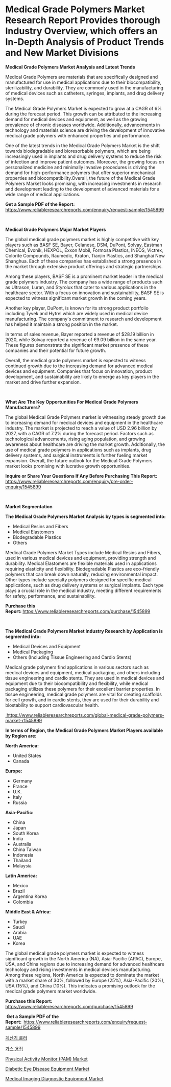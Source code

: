 <p><h1>Medical Grade Polymers Market Research Report Provides thorough Industry Overview, which offers an In-Depth Analysis of Product Trends and New Market Divisions</h1></p><p><strong>Medical Grade Polymers Market Analysis and Latest Trends</strong></p>
<p><p>Medical Grade Polymers are materials that are specifically designed and manufactured for use in medical applications due to their biocompatibility, sterilizability, and durability. They are commonly used in the manufacturing of medical devices such as catheters, syringes, implants, and drug delivery systems.</p><p>The Medical Grade Polymers Market is expected to grow at a CAGR of 6% during the forecast period. This growth can be attributed to the increasing demand for medical devices and equipment, as well as the growing prevalence of chronic diseases worldwide. Additionally, advancements in technology and materials science are driving the development of innovative medical grade polymers with enhanced properties and performance.</p><p>One of the latest trends in the Medical Grade Polymers Market is the shift towards biodegradable and bioresorbable polymers, which are being increasingly used in implants and drug delivery systems to reduce the risk of infection and improve patient outcomes. Moreover, the growing focus on personalized medicine and minimally invasive procedures is driving the demand for high-performance polymers that offer superior mechanical properties and biocompatibility.Overall, the future of the Medical Grade Polymers Market looks promising, with increasing investments in research and development leading to the development of advanced materials for a wide range of medical applications.</p></p>
<p><strong>Get a Sample PDF of the Report:&nbsp;</strong> <a href="https://www.reliableresearchreports.com/enquiry/request-sample/1545899">https://www.reliableresearchreports.com/enquiry/request-sample/1545899</a></p>
<p>&nbsp;</p>
<p><strong>Medical Grade Polymers Major Market Players</strong></p>
<p><p>The global medical grade polymers market is highly competitive with key players such as BASF SE, Bayer, Celanese, DSM, DuPont, Solvay, Eastman Chemical, Evonik, HEXPOL, Exxon Mobil, Formosa Plastics, INEOS, Victrex, Colorite Compounds, Raumedic, Kraton, Tianjin Plastics, and Shanghai New Shanghua. Each of these companies has established a strong presence in the market through extensive product offerings and strategic partnerships.</p><p>Among these players, BASF SE is a prominent market leader in the medical grade polymers industry. The company has a wide range of products such as Ultrason, Luran, and Styrolux that cater to various applications in the healthcare sector. With a focus on innovation and sustainability, BASF SE is expected to witness significant market growth in the coming years.</p><p>Another key player, DuPont, is known for its strong product portfolio including Tyvek and Hytrel which are widely used in medical device manufacturing. The company's commitment to research and development has helped it maintain a strong position in the market.</p><p>In terms of sales revenue, Bayer reported a revenue of $28.19 billion in 2020, while Solvay reported a revenue of €9.09 billion in the same year. These figures demonstrate the significant market presence of these companies and their potential for future growth.</p><p>Overall, the medical grade polymers market is expected to witness continued growth due to the increasing demand for advanced medical devices and equipment. Companies that focus on innovation, product development, and sustainability are likely to emerge as key players in the market and drive further expansion.</p></p>
<p>&nbsp;</p>
<p><strong>What Are The Key Opportunities For Medical Grade Polymers Manufacturers?</strong></p>
<p><p>The global Medical Grade Polymers market is witnessing steady growth due to increasing demand for medical devices and equipment in the healthcare industry. The market is projected to reach a value of USD 2.96 billion by 2027, with a CAGR of 7.2% during the forecast period. Factors such as technological advancements, rising aging population, and growing awareness about healthcare are driving the market growth. Additionally, the use of medical grade polymers in applications such as implants, drug delivery systems, and surgical instruments is further fueling market expansion. Overall, the future outlook for the Medical Grade Polymers market looks promising with lucrative growth opportunities.</p></p>
<p><strong>Inquire or Share Your Questions If Any Before Purchasing This Report:</strong> <a href="https://www.reliableresearchreports.com/enquiry/pre-order-enquiry/1545899">https://www.reliableresearchreports.com/enquiry/pre-order-enquiry/1545899</a></p>
<p>&nbsp;</p>
<p><strong>Market Segmentation</strong></p>
<p><strong>The Medical Grade Polymers Market Analysis by types is segmented into:</strong></p>
<p><ul><li>Medical Resins and Fibers</li><li>Medical Elastomers</li><li>Biodegradable Plastics</li><li>Others</li></ul></p>
<p><p>Medical Grade Polymers Market Types include Medical Resins and Fibers, used in various medical devices and equipment, providing strength and durability. Medical Elastomers are flexible materials used in applications requiring elasticity and flexibility. Biodegradable Plastics are eco-friendly polymers that can break down naturally, reducing environmental impact. Other types include specialty polymers designed for specific medical applications, such as drug delivery systems or surgical implants. Each type plays a crucial role in the medical industry, meeting different requirements for safety, performance, and sustainability.</p></p>
<p><strong>Purchase this Report:&nbsp;</strong><a href="https://www.reliableresearchreports.com/purchase/1545899">https://www.reliableresearchreports.com/purchase/1545899</a></p>
<p>&nbsp;</p>
<p><strong>The Medical Grade Polymers Market Industry Research by Application is segmented into:</strong></p>
<p><ul><li>Medical Devices and Equipment</li><li>Medical Packaging</li><li>Others (Including Tissue Engineering and Cardio Stents)</li></ul></p>
<p><p>Medical grade polymers find applications in various sectors such as medical devices and equipment, medical packaging, and others including tissue engineering and cardio stents. They are used in medical devices and equipment due to their biocompatibility and flexibility, while medical packaging utilizes these polymers for their excellent barrier properties. In tissue engineering, medical grade polymers are vital for creating scaffolds for cell growth, and in cardio stents, they are used for their durability and biostability to support cardiovascular health.</p></p>
<p><a href="https://www.reliableresearchreports.com/global-medical-grade-polymers-market-r1545899">&nbsp;https://www.reliableresearchreports.com/global-medical-grade-polymers-market-r1545899</a></p>
<p><strong>In terms of Region, the Medical Grade Polymers Market Players available by Region are:</strong></p>
<p>
    <p> <strong> North America: </strong>
        <ul>
            <li>United States</li>
            <li>Canada</li>
        </ul>
        </p> 
    <p> <strong> Europe: </strong>
        <ul>
            <li>Germany</li>
            <li>France</li>
            <li>U.K.</li>
            <li>Italy</li>
            <li>Russia</li>
        </ul>
        </p> 
    <p> <strong> Asia-Pacific: </strong>
        <ul>
            <li>China</li>
            <li>Japan</li>
            <li>South Korea</li>
            <li>India</li>
            <li>Australia</li>
            <li>China Taiwan</li>
            <li>Indonesia</li>
            <li>Thailand</li>
            <li>Malaysia</li>
        </ul>
        </p> 
    <p> <strong> Latin America: </strong>
        <ul>
            <li>Mexico</li>
            <li>Brazil</li>
            <li>Argentina Korea</li>
            <li>Colombia</li>
        </ul>
        </p> 
    <p> <strong> Middle East & Africa: </strong>
        <ul>
            <li>Turkey</li>
            <li>Saudi</li>
            <li>Arabia</li>
            <li>UAE</li>
            <li>Korea</li>
        </ul>
    </p>
    </p>
<p><p>The global medical grade polymers market is expected to witness significant growth in the North America (NA), Asia-Pacific (APAC), Europe, USA, and China regions due to increasing demand for advanced healthcare technology and rising investments in medical devices manufacturing. Among these regions, North America is expected to dominate the market with a market share of 30%, followed by Europe (25%), Asia-Pacific (20%), USA (15%), and China (10%). This indicates a promising outlook for the medical grade polymers market worldwide.</p></p>
<p><strong>Purchase this Report: </strong><a href="https://www.reliableresearchreports.com/purchase/1545899">https://www.reliableresearchreports.com/purchase/1545899</a></p>
<p>&nbsp;<strong>Get a Sample PDF of the Report:&nbsp;&nbsp;</strong><a href="https://www.reliableresearchreports.com/enquiry/request-sample/1545899">https://www.reliableresearchreports.com/enquiry/request-sample/1545899</a></p>
<p><strong></strong></p>
<p><p><a href="https://github.com/hook46569/Market-Research-Report-List-3/blob/main/579050276150.md">계산기 룰러</a></p><p><a href="https://github.com/JeromeRtyau89966/Market-Research-Report-List-3/blob/main/392441876148.md">가스 용접</a></p><p><a href="https://github.com/carlLane655/Market-Research-Report-List-1/blob/main/physical-activity-monitor-pam-market.md">Physical Activity Monitor (PAM) Market</a></p><p><a href="https://github.com/BriaAbshire/Market-Research-Report-List-1/blob/main/diabetic-eye-disease-equipment-market.md">Diabetic Eye Disease Equipment Market</a></p><p><a href="https://github.com/Christopherorp895/Market-Research-Report-List-1/blob/main/medical-imaging-diagnostic-equipment-market.md">Medical Imaging Diagnostic Equipment Market</a></p></p>